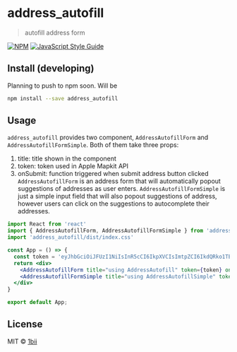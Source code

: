 # address_autofill

> autofill address form

[![NPM](https://img.shields.io/npm/v/address_autofill.svg)](https://www.npmjs.com/package/address_autofill) [![JavaScript Style Guide](https://img.shields.io/badge/code_style-standard-brightgreen.svg)](https://standardjs.com)

## Install (developing)

Planning to push to npm soon. Will be
```bash
npm install --save address_autofill
```

## Usage

`address_autofill` provides two component, `AddressAutofillForm` and `AddressAutofillFormSimple`. Both of them take three props:
1. title: title shown in the component
2. token: token used in Apple Mapkit API
3. onSubmit: function triggered when submit address button clicked
`AddressAutofillForm` is an address form that will automatically popout suggestions of addresses as user enters.
`AddressAutofillFormSimple` is just a simple input field that will also popout suggestions of address, however users can click on the suggestions to autocomplete their addresses.

```jsx
import React from 'react'
import { AddressAutofillForm, AddressAutofillFormSimple } from 'address_autofill'
import 'address_autofill/dist/index.css'

const App = () => {
  const token = 'eyJhbGciOiJFUzI1NiIsInR5cCI6IkpXVCIsImtpZCI6IkdQRko1TEI4M1cifQ.eyJpc3MiOiI1MjlSTjlXNkZKIiwiaWF0IjoxNTg3MTUyNjM5LCJleHAiOjE2MTkyOTM0Mzl9.iz6tq3RjZZye_eBv5x4iC-bZYlq-5m6-RIblZbp_RbOvSOzLZ9jjWMM1b3zLOkgCnG5AAomimy7r3tJEAVZMSw';
  return <div>
    <AddressAutofillForm title="using AddressAutofill" token={token} onSubmit={console.log} />
    <AddressAutofillFormSimple title="using AddressAutofillSimple" token={token} onSubmit={console.log}/>
  </div>
}

export default App;
```

## License

MIT © [1bii](https://github.com/1bii)
